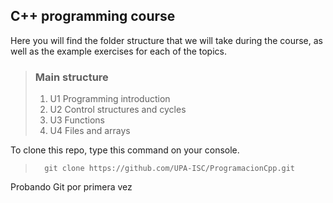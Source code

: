 ## C++ programming course

Here you will find the folder structure that we will take during the course, as well as the example exercises for each of the topics.


> ### Main structure
> 1. U1 Programming introduction
> 2. U2 Control structures and cycles
> 3. U3 Functions
> 4. U4 Files and arrays

To clone this repo, type this command on your console.
>       git clone https://github.com/UPA-ISC/ProgramacionCpp.git

Probando Git por primera vez